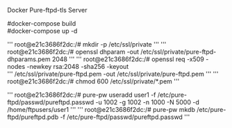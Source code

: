 Docker Pure-ftpd-tls Server

#docker-compose build  
#docker-compose up -d

''' root@e21c3686f2dc:/# mkdir -p /etc/ssl/private '''
''' root@e21c3686f2dc:/# openssl dhparam -out /etc/ssl/private/pure-ftpd-dhparams.pem 2048 '''
''' root@e21c3686f2dc:/# openssl req -x509 -nodes -newkey rsa:2048 -sha256 -keyout \
'''                   /etc/ssl/private/pure-ftpd.pem -out /etc/ssl/private/pure-ftpd.pem '''
''' root@e21c3686f2dc:/# chmod 600 /etc/ssl/private/*.pem '''

''' root@e21c3686f2dc:/# pure-pw useradd user1 -f /etc/pure-ftpd/passwd/pureftpd.passwd -u 1002 -g 1002 -n 1000 -N 5000 -d /home/ftpusers/user1 '''
''' root@e21c3686f2dc:/# pure-pw mkdb /etc/pure-ftpd/pureftpd.pdb -f /etc/pure-ftpd/passwd/pureftpd.passwd '''
